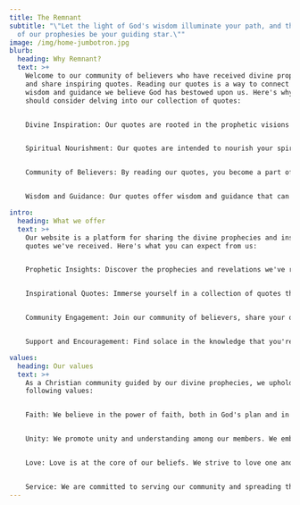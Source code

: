 ```yaml
---
title: The Remnant
subtitle: "\"Let the light of God's wisdom illuminate your path, and the words
  of our prophesies be your guiding star.\""
image: /img/home-jumbotron.jpg
blurb:
  heading: Why Remnant?
  text: >+
    Welcome to our community of believers who have received divine prophecies
    and share inspiring quotes. Reading our quotes is a way to connect with the
    wisdom and guidance we believe God has bestowed upon us. Here's why you
    should consider delving into our collection of quotes:


    Divine Inspiration: Our quotes are rooted in the prophetic visions we've received from God. They offer a unique perspective and insight into various aspects of life, spirituality, and the world.


    Spiritual Nourishment: Our quotes are intended to nourish your spirit and provide you with a deeper understanding of your faith. They can be a source of comfort and strength during challenging times.


    Community of Believers: By reading our quotes, you become a part of our community. We believe in the power of togetherness and sharing our experiences and revelations.


    Wisdom and Guidance: Our quotes offer wisdom and guidance that can help you navigate the complexities of life with faith as your compass.

intro:
  heading: What we offer
  text: >+
    Our website is a platform for sharing the divine prophecies and inspiring
    quotes we've received. Here's what you can expect from us:


    Prophetic Insights: Discover the prophecies and revelations we've received from God, offering a unique perspective on the future and the divine plan.


    Inspirational Quotes: Immerse yourself in a collection of quotes that touch on various aspects of life, spirituality, and personal growth.


    Community Engagement: Join our community of believers, share your own experiences, and connect with like-minded individuals who seek spiritual enlightenment.


    Support and Encouragement: Find solace in the knowledge that you're not alone on your spiritual journey. Our platform offers support and encouragement when you need it most.

values:
  heading: Our values
  text: >+
    As a Christian community guided by our divine prophecies, we uphold the
    following values:


    Faith: We believe in the power of faith, both in God's plan and in each other. Our quotes reflect this unwavering belief.


    Unity: We promote unity and understanding among our members. We embrace diversity and seek to learn from one another.


    Love: Love is at the core of our beliefs. We strive to love one another and extend that love to the world.


    Service: We are committed to serving our community and spreading the message of God's love and guidance.
---
```

